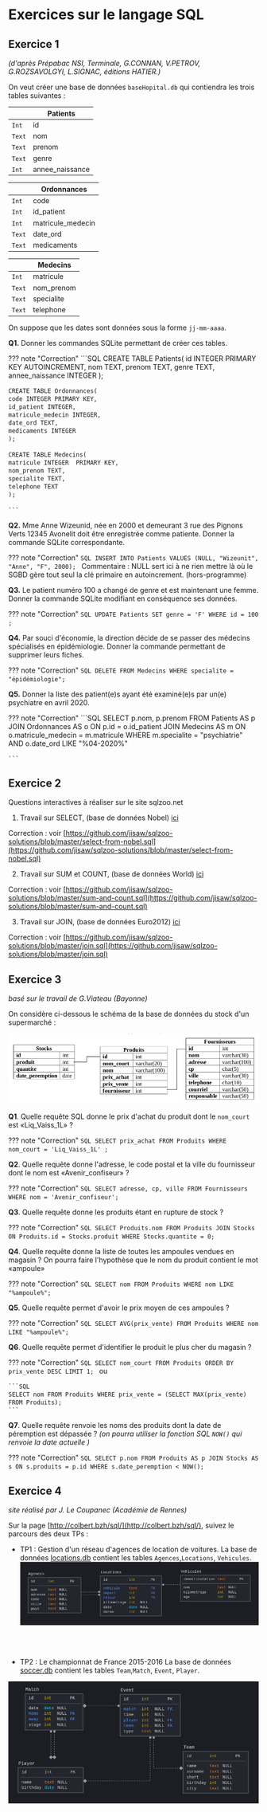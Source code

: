 # Exercices sur le langage SQL

## Exercice 1
*(d'après Prépabac NSI, Terminale, G.CONNAN, V.PETROV, G.ROZSAVOLGYI, L.SIGNAC, éditions HATIER.)*

On veut créer une base de données ```baseHopital.db```  qui contiendra les trois tables suivantes :

|  | Patients |
|-----|----|
| ```Int```  | id |
| ```Text```  | nom |
| ```Text```  | prenom |
| ```Text```  | genre |
| ```Int```  | annee_naissance |


|  | Ordonnances |
|-----|----|
| ```Int```  | code |
| ```Int```  | id_patient |
| ```Int```  | matricule_medecin |
| ```Text```  | date_ord |
| ```Text```  | medicaments |

|  | Medecins |
|-----|----|
| ```Int```  | matricule |
| ```Text```  | nom_prenom |
| ```Text```  | specialite |
| ```Text```  | telephone |


On suppose que les dates sont données sous la forme ```jj-mm-aaaa```.

**Q1.** Donner les commandes SQLite permettant de créer ces tables.

??? note "Correction"
    ```SQL
    CREATE TABLE Patients(
    id INTEGER PRIMARY KEY AUTOINCREMENT,
    nom TEXT,
    prenom TEXT,
    genre TEXT,
    annee_naissance INTEGER
    );

    CREATE TABLE Ordonnances(
    code INTEGER PRIMARY KEY,
    id_patient INTEGER,
    matricule_medecin INTEGER,
    date_ord TEXT,
    medicaments INTEGER
    );

    CREATE TABLE Medecins(
    matricule INTEGER  PRIMARY KEY,
    nom_prenom TEXT,
    specialite TEXT,
    telephone TEXT
    );

    ```



**Q2.** Mme Anne Wizeunid, née en 2000 et demeurant 3 rue des Pignons Verts 12345 Avonelit doit être enregistrée comme patiente. Donner la commande SQLite correspondante.

??? note "Correction"
    ```SQL
    INSERT INTO Patients VALUES (NULL, "Wizeunit", "Anne", "F", 2000);
    ```
Commentaire : NULL sert ici à ne rien mettre là où le SGBD gère tout seul la clé primaire en autoincrement. (hors-programme)


**Q3.** Le patient numéro 100 a changé de genre et est maintenant une femme. Donner la commande SQLite modifiant en conséquence ses données.

??? note "Correction"
    ```SQL
    UPDATE Patients SET genre = 'F' WHERE id = 100 ;
    ```


**Q4.** Par souci d'économie, la direction décide de se passer des médecins spécialisés en épidémiologie. Donner la commande permettant de supprimer leurs fiches.


??? note "Correction"
    ```SQL
    DELETE FROM Medecins WHERE specialite = "épidémiologie";
    ```

**Q5.**  Donner la liste des patient(e)s ayant été examiné(e)s par un(e) psychiatre en avril 2020.
 
??? note "Correction"
    ```SQL
    SELECT p.nom, p.prenom FROM Patients AS p
    JOIN Ordonnances AS o ON p.id = o.id_patient
    JOIN Medecins AS m ON o.matricule_medecin = m.matricule
    WHERE m.specialite = "psychiatrie" AND o.date_ord LIKE "%04-2020%"

    ```

## Exercice 2

Questions interactives à réaliser sur le site sqlzoo.net

1. Travail sur SELECT, (base de données Nobel) [ici](https://sqlzoo.net/wiki/SELECT_from_Nobel_Tutorial)

Correction : voir [https://github.com/jisaw/sqlzoo-solutions/blob/master/select-from-nobel.sql](https://github.com/jisaw/sqlzoo-solutions/blob/master/select-from-nobel.sql)

2. Travail sur SUM et COUNT, (base de données World) [ici](https://sqlzoo.net/wiki/SUM_and_COUNT)

Correction : voir [https://github.com/jisaw/sqlzoo-solutions/blob/master/sum-and-count.sql](https://github.com/jisaw/sqlzoo-solutions/blob/master/sum-and-count.sql)

3. Travail sur JOIN, (base de données Euro2012) [ici](https://sqlzoo.net/wiki/The_JOIN_operation)

Correction : voir [https://github.com/jisaw/sqlzoo-solutions/blob/master/join.sql](https://github.com/jisaw/sqlzoo-solutions/blob/master/join.sql)

## Exercice 3
_basé sur le travail de G.Viateau (Bayonne)_

On considère ci-dessous le schéma de la base de données du stock d'un supermarché :

![](data/exo3_schema.png)

**Q1**. Quelle requête SQL donne le prix d'achat du produit dont le ```nom_court``` est «Liq_Vaiss_1L» ?

??? note "Correction"
    ```SQL
    SELECT prix_achat FROM Produits WHERE nom_court = 'Liq_Vaiss_1L' ;
    ```


**Q2**. Quelle requête donne l'adresse, le code postal et la ville du fournisseur dont le nom est «Avenir_confiseur» ?


??? note "Correction"
    ```SQL
    SELECT adresse, cp, ville FROM Fournisseurs WHERE nom = 'Avenir_confiseur';
    ```



**Q3**. Quelle requête donne les produits étant en rupture de stock ?

??? note "Correction"
    ```SQL
    SELECT Produits.nom FROM Produits
    JOIN Stocks ON Produits.id = Stocks.produit
    WHERE Stocks.quantite = 0;
    ```


**Q4**. Quelle requête donne la liste de toutes les ampoules vendues en magasin ? On pourra faire l'hypothèse que le nom du produit contient le mot «ampoule»

??? note "Correction"
    ```SQL
    SELECT nom FROM Produits WHERE nom LIKE "%ampoule%";
    ```


**Q5**. Quelle requête permet d'avoir le prix moyen de ces ampoules ?

??? note "Correction"
    ```SQL
    SELECT AVG(prix_vente) FROM Produits WHERE nom LIKE "%ampoule%";
    ```

**Q6**. Quelle requête permet d'identifier le produit le plus cher du magasin ?

??? note "Correction"
    ```SQL
    SELECT nom_court FROM Produits ORDER BY prix_vente DESC LIMIT 1;
    ```
    ou

    ```SQL
    SELECT nom FROM Produits WHERE prix_vente = (SELECT MAX(prix_vente) FROM Produits);
    ```  

**Q7**. Quelle requête renvoie les noms des produits dont la date de péremption est dépassée ? _(on pourra utiliser la fonction SQL ```NOW()``` qui renvoie la date actuelle )_

??? note "Correction"
    ```SQL
    SELECT p.nom FROM Produits AS p
    JOIN Stocks AS s ON s.produits = p.id
    WHERE s.date_peremption < NOW();
    ```



## Exercice 4
_site réalisé par J. Le Coupanec (Académie de Rennes)_

Sur la page [http://colbert.bzh/sql/](http://colbert.bzh/sql/), suivez le parcours des deux TPs :

- TP1 : Gestion d'un réseau d'agences de location de voitures.
La base de données [locations.db](data/locations.db) contient les tables ```Agences```,```Locations```, ```Vehicules```.
![](data/diag_locations.png)

<br>
<br>


- TP2 : Le championnat de France 2015-2016
La base de données [soccer.db](data/soccer.db) contient les tables ```Team```,```Match```, ```Event```, ```Player```.  

![](data/soccer_diag.png)

